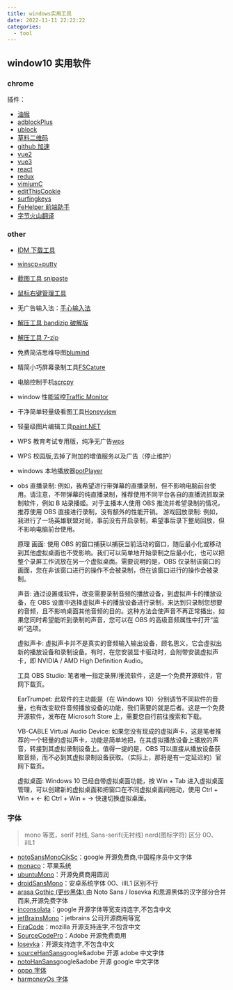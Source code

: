 ```yaml
---
title: windows实用工具
date: 2022-11-11 22:22:22
categories:
  - tool
---
```


## window10 实用软件

### chrome

插件：

- [油猴](https://wwn.lanzouy.com/i6eOx0bmd9ub)
- [adblockPlus](https://wwn.lanzouy.com/iXH250bmd0li)
- [ublock](https://wwn.lanzouy.com/ineO40bme6qf)
- [草料二维码](https://wwbk.lanzoue.com/iRIjx0bme6uj)
- [github 加速](https://wwk.lanzouq.com/i1VHd0bme6ti)
- [vue2](https://wwbk.lanzoue.com/i2ykx0ht4wfi)
- [vue3](https://wwbk.lanzoue.com/iOqHN0ht4xaj)
- [react](https://wwbk.lanzoue.com/i8wch0ht4xed)
- [redux](https://wwbk.lanzoue.com/i5baZ0ht4wwf)
- [vimiumC](https://wwbk.lanzoue.com/iBCXa0ht4wgj)
- [editThisCookie](https://wwbk.lanzoue.com/isrNg0ht4wle)
- [surfingkeys](https://wwbk.lanzoum.com/ilPSS0wpm6vc)
- [FeHelper 前端助手](https://wwk.lanzouq.com/iWL4U1wpulxi)
- [字节火山翻译](https://bytedance.larkoffice.com/docx/CMu2dZjXKojmGfxjibscjm2BnJh)

### other

- [IDM 下载工具](https://wwbk.lanzoue.com/iduIc0bmfhcd)
- [winscp+putty](https://wwbk.lanzoue.com/i7IKb0hsyaid)
- [截图工具 snipaste](https://wwn.lanzouy.com/i0Lmyxe5nwh)
- [鼠标右键管理工具](https://wwn.lanzouy.com/iujpA0bm9jda)
- 无广告输入法：[手心输入法](http://www.xinshuru.com/)
- [解压工具 bandizip 破解版](https://wwn.lanzouy.com/izNvH0bm9j9g)
- [解压工具 7-zip](https://wwn.lanzouy.com/iR7jo0bmclsf)
- 免费简洁思维导图[blumind](https://wwn.lanzouy.com/iEtBj0bm9hfa)
- 精简小巧屏幕录制工具[FSCature](https://wwn.lanzouy.com/ium4t0bmagsd)
- 电脑控制手机[scrcpy](https://wwn.lanzouy.com/iCzdu0bmc0cd)
- window 性能监控[Traffic Monitor](https://wwbk.lanzoum.com/i2Pkr0o8tdej)
- 干净简单轻量级看图工具[Honeyview](https://wwbk.lanzoum.com/iBWdi0o8tfif)
- 轻量级图片编辑工具[paint.NET]()
- WPS 教育考试专用版，纯净无广告[wps](https://ncre.neea.edu.cn/html1/report/1507/861-1.html)
- WPS 校园版,去掉了附加的增值服务以及广告（停止维护）
- windows 本地播放器[potPlayer](https://flowus.cn/share/4dc25551-ad00-4d81-9421-b3fee98757a9)
- obs
  直播录制: 例如，我希望进行带弹幕的直播录制，但不影响电脑前台使用。请注意，不带弹幕的纯直播录制，推荐使用不同平台各自的直播流抓取录制软件，例如 B 站录播姬。对于主播本人使用 OBS 推流并希望录制的情况，推荐使用 OBS 直接进行录制，没有额外的性能开销。
  游戏回放录制: 例如，我进行了一场英雄联盟对局，事前没有开启录制，希望事后录下整局回放，但不影响电脑前台使用。

  原理
  画面: 使用 OBS 的窗口捕获以捕获当前活动的窗口，随后最小化或移动到其他虚拟桌面也不受影响。我们可以简单地开始录制之后最小化，也可以把整个录屏工作流放在另一个虚拟桌面。需要说明的是，OBS 仅录制该窗口的画面，您在非该窗口进行的操作不会被录制，但在该窗口进行的操作会被录制。

  声音: 通过设置或软件，改变需要录制音频的播放设备，到虚拟声卡的播放设备，在 OBS 设置中选择虚拟声卡的播放设备进行录制，来达到只录制您想要的音频，且不影响桌面其他音频的目的。这种方法会使声音不再正常播出，如果您同时希望能听到录制的声音，您可以在 OBS 的高级音频属性中打开“监听”选项。

  虚拟声卡: 虚拟声卡并不是真实的音频输入输出设备，顾名思义，它会虚拟出新的播放设备和录制设备。有时，在您安装显卡驱动时，会附带安装虚拟声卡，即 NVIDIA / AMD High Definition Audio。

  工具
  OBS Studio: 笔者唯一指定录屏/推流软件，这是一个免费开源软件，官网下载页。

  EarTrumpet: 此软件的主功能是（在 Windows 10）分别调节不同软件的音量，也有改变软件音频播放设备的功能，我们需要的就是后者。这是一个免费开源软件，发布在 Microsoft Store 上，需要您自行前往搜索和下载。

  VB-CABLE Virtual Audio Device: 如果您没有现成的虚拟声卡，这是笔者推荐的一个轻量的虚拟声卡，功能是简单地把，在其虚拟播放设备上播放的声音，转接到其虚拟录制设备上。值得一提的是，OBS 可以直接从播放设备获取音频，而不必到其虚拟录制设备获取。（实际上，那将是有一定延迟的）官网下载页。

  虚拟桌面: Windows 10 已经自带虚拟桌面功能，按 Win + Tab 进入虚拟桌面管理，可以创建新的虚拟桌面和把窗口在不同虚拟桌面间拖动，使用 Ctrl + Win + ← 和 Ctrl + Win + → 快速切换虚拟桌面。

### 字体

> mono 等宽，serif 衬线, Sans-serif(无衬线) nerd(图标字符)
> 区分 0O、iIlL1

- [notoSansMonoCjkSc](https://github.com/googlefonts/noto-cjk)：google 开源免费商,中国程序员中文字体
- [monaco](https://www.lanzouy.com/iOqD50bm9jcj)：苹果系统
- [ubuntuMono](https://design.ubuntu.com/font)：开源免费商用圆润
- [droidSansMono](https://wwn.lanzouy.com/i5xTI0bm9jbi)：安卓系统字体 0O、iIlL1 区别不行
- [arasa Gothic (更纱黑体) ](https://gitee.com/mirrors/Sarasa-Gothic)由 Noto Sans / Iosevka 和思源黑体的汉字部分合并而来,开源免费字体
- [inconsolata](https://wwn.lanzouy.com/ifuCp0bm9jah)：google 开源字体等宽支持连字,不包含中文
- [jetBrainsMono](https://www.jetbrains.com/lp/mono)：jetbrains 公司开源商用等宽
- [FiraCode](https://wwk.lanzouq.com/iHqrW1wqqpab)：mozilla 开源支持连字,不包含中文
- [SourceCodePro](https://github.com/adobe-fonts/source-code-pro)：Adobe 开源免费商用
- [losevka](https://github.com/be5invis/Iosevka)：开源支持连字,不包含中文
- [sourceHanSans](https://github.com/adobe-fonts)google&adobe 开源 adobe 中文字体
- [notoHanSans](https://github.com/googlefonts)google&adobe 开源 google 中文字体
- [oppo 字体](https://wwk.lanzouq.com/ijkmS1wqqzgh)
- [harmoneyOs 字体](https://wwk.lanzouq.com/iXpUw1wqr5yb)
